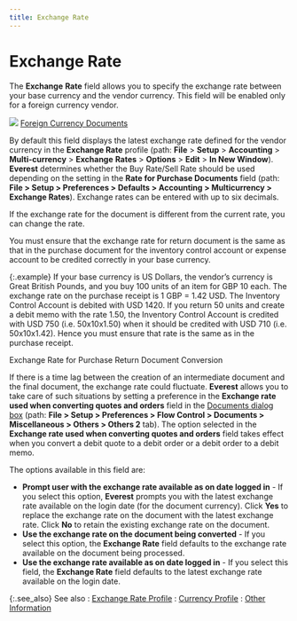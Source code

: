 ```yaml
---
title: Exchange Rate
---
```


# Exchange Rate


The **Exchange** **Rate**  field allows you to specify the exchange rate between your base currency  and the vendor currency. This field will be enabled only for a foreign  currency vendor.


![]({{site.pp_baseurl}}/img/lens.gif) [Foreign Currency  Documents]({{site.pp_baseurl}}/return-proc/doc-prof/contents/tabs/details/for-cur-info/foreign_currency_documents_pr.html)


By default this field displays the latest exchange rate defined for  the vendor currency in the **Exchange Rate**  profile (path: **File** > **Setup** > **Accounting**  > **Multi-currency** > **Exchange** **Rates** > **Options** > **Edit** > **In 
 New Window**). **Everest** determines  whether the Buy Rate/Sell Rate should be used depending on the setting  in the **Rate for Purchase Documents**  field (path: **File &gt; Setup &gt; Preferences 
 &gt; Defaults &gt; Accounting &gt; Multicurrency &gt; Exchange Rates**).  Exchange rates can be entered with up to six decimals.


If the exchange rate for the document is different from the current  rate, you can change the rate.


You must ensure that the exchange rate for return document is the same  as that in the purchase document for the inventory control account or  expense account to be credited correctly in your base currency.


{:.example}
If your base currency is US Dollars, the vendor’s  currency is Great British Pounds, and you buy 100 units of an item for  GBP 10 each. The exchange rate on the purchase receipt is 1 GBP = 1.42  USD. The Inventory Control Account is debited with USD 1420. If you return  50 units and create a debit memo with the rate 1.50, the Inventory Control  Account is credited with USD 750 (i.e. 50x10x1.50) when it should be credited  with USD 710 (i.e. 50x10x1.42). Hence you must ensure that rate is the  same as in the purchase receipt.


Exchange Rate for Purchase Return Document Conversion


If there is a time lag between the creation of an intermediate document  and the final document, the exchange rate could fluctuate. **Everest**  allows you to take care of such situations by setting a preference in  the **Exchange rate used when converting 
 quotes and orders** field in the [Documents  dialog box]({{site.bp_chm}}/misc/miscellaneous_others_others_2_steps.html) (path: **File &gt; Setup 
 &gt; Preferences &gt; Flow Control &gt; Documents &gt; Miscellaneous &gt; 
 Others &gt; Others 2** tab). The option selected in the **Exchange 
 rate used when converting quotes and orders** field takes effect  when you convert a debit quote to a debit order or a debit order to a  debit memo.


The options available in this field are:

- **Prompt 
 user with the exchange rate available as on date logged in** - If  you select this option, **Everest** prompts  you with the latest exchange rate available on the login date (for the  document currency). Click **Yes**  to replace the exchange rate on the document with the latest exchange  rate. Click **No** to retain the existing  exchange rate on the document.
- **Use 
 the exchange rate on the document being converted** - If you select  this option, the **Exchange Rate** field  defaults to the exchange rate available on the document being processed.
- **Use 
 the exchange rate available as on date logged in** - If you select  this field, the **Exchange Rate**  field defaults to the latest exchange rate available on the login date.



{:.see_also}
See also
: [Exchange  Rate Profile]({{site.sc_chm}}/options/multicurrency/exchange-rates/set-up-exchange-rates/exchange_rates_profile.html)
: [Currency  Profile]({{site.sc_chm}}/misc/currency_details.html)
: [Other Information]({{site.pp_baseurl}}/return-proc/doc-prof/contents/tabs/details/other-information/other_information_pr.html)
